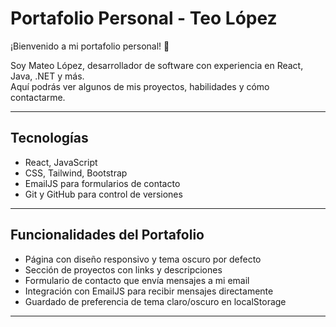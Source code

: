 # Portafolio Personal - Teo López

¡Bienvenido a mi portafolio personal! 👋

Soy Mateo López, desarrollador de software con experiencia en React, Java, .NET y más.  
Aquí podrás ver algunos de mis proyectos, habilidades y cómo contactarme.

---

## Tecnologías

- React, JavaScript
- CSS, Tailwind, Bootstrap  
- EmailJS para formularios de contacto  
- Git y GitHub para control de versiones  

---

## Funcionalidades del Portafolio

- Página con diseño responsivo y tema oscuro por defecto  
- Sección de proyectos con links y descripciones  
- Formulario de contacto que envía mensajes a mi email  
- Integración con EmailJS para recibir mensajes directamente  
- Guardado de preferencia de tema claro/oscuro en localStorage  

---